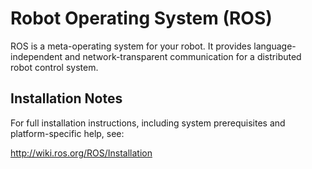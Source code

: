# Robot Operating System (ROS)

ROS is a meta-operating system for your robot.  It provides
language-independent and network-transparent communication for a
distributed robot control system.

## Installation Notes

For full installation instructions, including system prerequisites and
platform-specific help, see:

  http://wiki.ros.org/ROS/Installation
